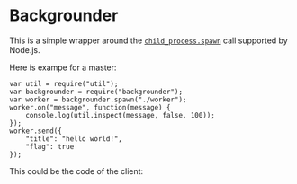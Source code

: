 Backgrounder
====================================================

This is a simple wrapper around the [``child_process.spawn``](http://nodejs.org/docs/v0.4.12/api/all.html#child_process.spawn) call supported by Node.js.

Here is exampe for a master:

```
var util = require("util");
var backgrounder = require("backgrounder");
var worker = backgrounder.spawn("./worker");
worker.on("message", function(message) {
    console.log(util.inspect(message, false, 100));
});
worker.send({
    "title": "hello world!",
    "flag": true
});
```

This could be the code of the client:

```
```